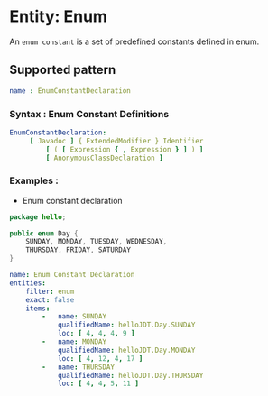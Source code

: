 # Entity: Enum
An `enum constant` is a set of predefined constants defined in enum. 
## Supported pattern
```yaml
name : EnumConstantDeclaration
```
### Syntax : Enum Constant Definitions
```yaml
EnumConstantDeclaration:
     [ Javadoc ] { ExtendedModifier } Identifier
         [ ( [ Expression { , Expression } ] ) ]
         [ AnonymousClassDeclaration ]
```
### Examples : 
- Enum constant declaration
```java
package hello;

public enum Day {
    SUNDAY, MONDAY, TUESDAY, WEDNESDAY,
    THURSDAY, FRIDAY, SATURDAY 
}
```
```yaml
name: Enum Constant Declaration
entities:
    filter: enum
    exact: false
    items:
        -   name: SUNDAY
            qualifiedName: helloJDT.Day.SUNDAY
            loc: [ 4, 4, 4, 9 ]
        -   name: MONDAY
            qualifiedName: helloJDT.Day.MONDAY
            loc: [ 4, 12, 4, 17 ]
        -   name: THURSDAY
            qualifiedName: helloJDT.Day.THURSDAY
            loc: [ 4, 4, 5, 11 ]
                     
```
